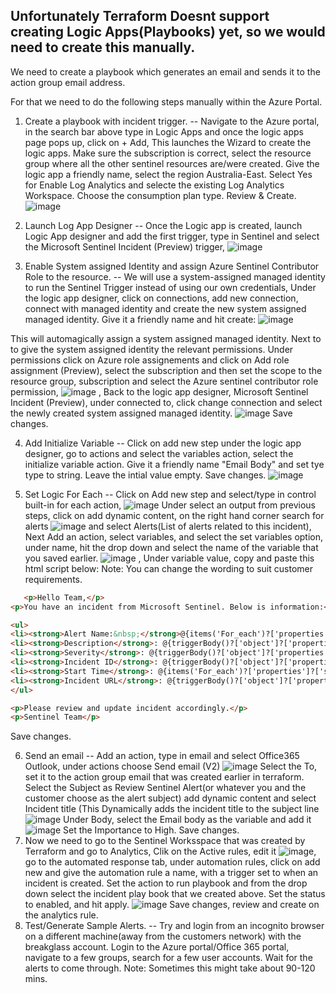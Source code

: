 ## Unfortunately Terraform Doesnt support creating Logic Apps(Playbooks) yet, so we would need to create this manually. 

We need to create a playbook which generates an email and sends it to the action group email address.

For that we need to do the following steps manually within the Azure Portal. 

1. Create a playbook with incident trigger. -- Navigate to the Azure portal, in the search bar above type in Logic Apps and once the logic apps page pops up, click on + Add, This launches the Wizard to create the logic apps. Make sure the subscription is correct, select the resource group where all the other sentinel resources are/were created. Give the logic app a friendly name, select the region Australia-East. Select Yes for Enable Log Analytics and selecte the existing Log Analytics Workspace. Choose the consumption plan type. Review & Create.
   ![image](https://github.com/CodeBlue-NZ/cb-breakglass-account/assets/48658717/1d97445e-af7d-4802-8aa4-3d73cc6be910)

2. Launch Log App Designer -- Once the Logic app is created, launch Logic App designer and add the first trigger, type in Sentinel and select the Microsoft Sentinel Incident (Preview) trigger, ![image](https://github.com/CodeBlue-NZ/cb-breakglass-account/assets/48658717/3c9e5a27-5139-4991-8fb6-5b9679a5d15b)
 
3. Enable System assigned Identity and assign Azure Sentinel Contributor Role to the resource. -- We will use a system-assigned managed identity to run the Sentinel Trigger instead of using our own credentials, Under the logic app designer, click on connections, add new connection, connect with managed identity and create the new system assigned managed identity. Give it a friendly name and hit create: ![image](https://github.com/CodeBlue-NZ/cb-breakglass-account/assets/48658717/0e8eacdc-e9cb-4e84-b4bb-72f26b272e9a) 

 This will automagically assign a system assigned managed identity. Next to to give the system assigned identity the relevant permissions. Under permissions click on Azure role assignements and click on Add role assignment (Preview), select the subscription and then set the scope to the resource group, subscription and select the Azure sentinel contributor role permission, ![image](https://github.com/CodeBlue-NZ/cb-breakglass-account/assets/48658717/7d2bae4e-5bd6-47b1-b04d-be630f682a61) , Back to the logic app designer, Microsoft Sentinel Incident (Preview), under connected to, click change connection and select the newly created system assigned managed identity. ![image](https://github.com/CodeBlue-NZ/cb-breakglass-account/assets/48658717/844bc6a5-9f52-4f5a-a5ee-6b7032b9e963) Save changes. 

4. Add Initialize Variable -- Click on add new step under the logic app designer, go to actions and select the variables action, select the initialize variable action. Give it a friendly name "Email Body" and set tye type to string. Leave the intial value empty. Save changes. ![image](https://github.com/CodeBlue-NZ/cb-breakglass-account/assets/48658717/d2839a20-abae-4355-9c3f-4d2f56b5da93)

5. Set Logic For Each -- Click on Add new step and select/type in control built-in for each action, ![image](https://github.com/CodeBlue-NZ/cb-breakglass-account/assets/48658717/d1e93c84-825e-4802-8f05-9d42d1126ca8) Under select an output from previous steps, click on add dynamic content, on the right hand corner search for alerts ![image](https://github.com/CodeBlue-NZ/cb-breakglass-account/assets/48658717/36160f67-e628-4b82-822a-73e31adbbb95) and select Alerts(List of alerts related to this incident), Next Add an action, select variables, and select the set variables option, under name, hit the drop down and select the name of the variable that you saved earlier. ![image](https://github.com/CodeBlue-NZ/cb-breakglass-account/assets/48658717/4931c1d0-8698-4c4a-b8f5-0bf0d0070922) , Under variable value, copy and paste this html script below: Note: You can change the wording to suit customer requirements.

```html
   <p>Hello Team,</p>
<p>You have an incident from Microsoft Sentinel. Below is information:</p>

<ul>
<li><strong>Alert Name:&nbsp;</strong>@{items('For_each')?['properties']?['alertDisplayName']}</li>
<li><strong>Description</strong>: @{triggerBody()?['object']?['properties']?['description']}</li>
<li><strong>Severity</strong>: @{triggerBody()?['object']?['properties']?['severity']}</li>
<li><strong>Incident ID</strong>: @{triggerBody()?['object']?['properties']?['incidentNumber']}</li>
<li><strong>Start Time</strong>: @{items('For_each')?['properties']?['startTimeUtc']}</li>
<li><strong>Incident URL</strong>: @{triggerBody()?['object']?['properties']?['incidentUrl']}</li>
</ul>

<p>Please review and update incident accordingly.</p>
<p>Sentinel Team</p>
```
Save changes. 

6. Send an email -- Add an action, type in email and select Office365 Outlook, under actions choose Send email (V2) ![image](https://github.com/CodeBlue-NZ/cb-breakglass-account/assets/48658717/3b456652-0bc1-48e3-b500-560859f52356)  Select the To, set it to the action group email that was created earlier in terraform.  Select the Subject as Review Sentinel Alert(or whatever you and the customer choose as the alert subject) add dynamic content and select Incident title (This Dynamically adds the incident title to the subject line ![image](https://github.com/CodeBlue-NZ/cb-breakglass-account/assets/48658717/141bd706-d785-4499-9f10-5e23fb879a47) Under Body, select the Email body as the variable and add it ![image](https://github.com/CodeBlue-NZ/cb-breakglass-account/assets/48658717/dd6a5176-b9d0-4fde-a392-09ad4c34b226)  Set the Importance to High.  Save changes.
7. Now we need to go to the Sentinel Worksspace that was created by Terraform and go to Analytics, Clik on the Active rules, edit it ![image](https://github.com/CodeBlue-NZ/cb-breakglass-account/assets/48658717/0e78c576-39ba-4db7-bd92-ee117c61d326), go to the automated response tab, under automation rules, click on add new and give the automation rule a name, with a trigger set to when an incident is created. Set the action to run playbook and from the drop down select the incident play book that we created above. Set the status to enabled, and hit apply. ![image](https://github.com/CodeBlue-NZ/cb-breakglass-account/assets/48658717/82af6c81-9a4b-4d9c-a267-f9375d76f349)  Save changes, review and create on the analytics rule. 
8. Test/Generate Sample Alerts. -- Try and login from an incognito browser on a different machine(away from the customers network) with the breakglass account. Login to the Azure portal/Office 365 portal, navigate to a few groups, search for a few user accounts. Wait for the alerts to come through. Note: Sometimes this might take about 90-120 mins.


